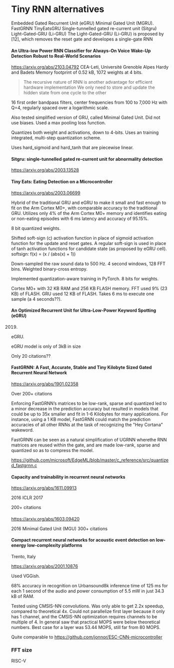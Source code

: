
# Tiny RNN alternatives

Embedded Gated Recurrent Unit (eGRU)
Minimal Gated Unit (MGRU).
FastGRNN
TinyEatsGRU
Single-tunnelled gated re-current unit (Sitgru)
Light-Gated-GRU (Li-GRU)
The Light-Gated-GRU
(Li-GRU) is proposed by [12], which removes the reset gate
and developes a single-gate RNN

#### An Ultra-low Power RNN Classifier for Always-On Voice Wake-Up Detection Robust to Real-World Scenarios
https://arxiv.org/abs/2103.04792
CEA-Leti, Université Grenoble Alpes
Hardy and Badets
Memory footprint of 0.52 kB, 1072 weights at 4 bits.

> The recursive nature of RNN is another advantage for efficient hardware implementation
> We only need to store and update the hidden state from one cycle to the other

16 first order bandpass filters, center frequencies from 100 to 7,000 Hz with Q=4, regularly spaced over a logarithmic scale.

Also tested simplified version of GRU, called Minimal Gated Unit.
Did not use biases.
Used a max pooling loss function.

Quantizes both weight and activations, down to 4-bits.
Uses an training integrated, multi-step quantization scheme.

Uses hard_sigmoid and hard_tanh that are piecewise linear.


#### Sitgru: single-tunnelled gated re-current unit for abnormality detection
https://arxiv.org/abs/2003.13528


#### Tiny Eats: Eating Detection on a Microcontroller

https://arxiv.org/abs/2003.06699


Hybrid of the traditional GRU and eGRU to make it small and fast enough to fit on the Arm Cortex M0+,
with comparable accuracy to the traditional GRU.
Utilizes only 4% of the Arm Cortex M0+ memory and identifies eating or non-eating episodes with 6 ms latency and accuracy of 95.15%.

8 bit quantized weights.

Shifted soft-sign (ς) activation function in place of sigmoid activation function
for the update and reset gates.
A regular soft-sign is used in place of tanh activation functions for candidate state (as proposed by eGRU cell).
softsign: f(x) = (x / (abs(x) + 1))

Down-sampled the raw sound data to 500 Hz.
4 second windows, 128 FFT bins.
Weighted binary-cross entropy.

Implemented quantization-aware training in PyTorch. 8 bits for weights.

Cortex M0+ with 32 KB RAM and 256 KB FLASH memory.
FFT used 9% (23 KB) of FLASH.
GRU used 12 KB of FLASH.
Takes 6 ms to execute one sample (a 4 seconds??).

#### An Optimized Recurrent Unit for Ultra-Low-Power Keyword Spotting (eGRU)
2019.
eGRU.

eGRU model is only of 3kB in size

Only 20 citations??

#### FastGRNN: A Fast, Accurate, Stable and Tiny Kilobyte Sized Gated Recurrent Neural Network
https://arxiv.org/abs/1901.02358

Over 200+ citations

Enforcing FastGRNN’s matrices to be low-rank, sparse and quantized led to a minor decrease in the prediction accuracy
but resulted in models that could be up to 35x smaller and fit in 1-6 Kilobytes for many applications.
For instance, using a 1 KB model, FastGRNN could match the prediction accuracies of all other RNNs at the task of recognizing the "Hey Cortana" wakeword.

FastGRNN can be seen as a natural simplification of UGRNN
wherethe RNN matrices are reused within the gate,
and are made low-rank, sparse and quantized so as to compress the model.

https://github.com/microsoft/EdgeML/blob/master/c_reference/src/quantized_fastgrnn.c

#### Capacity and trainability in recurrent neural networks
https://arxiv.org/abs/1611.09913

2016
ICLR 2017

200+ citations

#### 
https://arxiv.org/abs/1603.09420

2016
Minimal Gated Unit (MGU)
300+ citations

#### Compact recurrent neural networks for acoustic event detection on low-energy low-complexity platforms
Trento, Italy

https://arxiv.org/abs/2001.10876

Used VGGish.

68% accuracy in recognition on Urbansound8k
inference time of 125 ms for each 1 second of the audio
and power consumption of 5.5 mW in just 34.3 kB of RAM.

Tested using CMSIS-NN convolutions.
Was only able to get 2.2x speedup, compared to theoretical 4x.
Could not parallelize first layer because it only has 1 channel, and the CMSIS-NN optimization requires channels to be multiple of 4.
In general saw that practical MOPS were below theoretical numbers.
Best case for a layer was 53.44 MOPS, still far from 80 MOPS.

Quite comparable to https://github.com/jonnor/ESC-CNN-microcontroller


### FFT size

RISC-V




